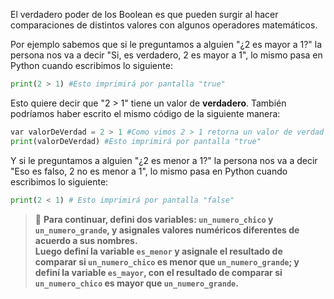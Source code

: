 El verdadero poder de los Boolean es que pueden surgir al hacer comparaciones de distintos valores con algunos operadores matemáticos.

Por ejemplo sabemos que si le preguntamos a alguien "¿2 es mayor a 1?" la persona nos va a decir "Si, es verdadero, 2 es mayor a 1", lo mismo pasa en Python cuando escribimos lo siguiente:

```python
print(2 > 1) #Esto imprimirá por pantalla "true"
```

Esto quiere decir que "2 > 1" tiene un valor de **verdadero**. También podríamos haber escrito el mismo código de la siguiente manera: 

```python
var valorDeVerdad = 2 > 1 #Como vimos 2 > 1 retorna un valor de verdad y se lo asignamos a una variable
print(valorDeVerdad) #Esto imprimirá por pantalla "true"
```

Y si le preguntamos a alguien "¿2 es menor a 1?" la persona nos va a decir "Eso es falso, 2 no es menor a 1", lo mismo pasa en Python cuando escribimos lo siguiente:

```python
print(2 < 1) # Esto imprimirá por pantalla "false"
```

> :memo: **Para continuar, defini dos variables: `un_numero_chico` y `un_numero_grande`, y asignales valores numéricos diferentes de acuerdo a sus nombres.  
Luego definí la variable `es_menor` y asignale el resultado de comparar si `un_numero_chico` es **menor** que `un_numero_grande`; y definí la variable `es_mayor`, con el resultado de comparar si `un_numero_chico` es **mayor** que `un_numero_grande`.**